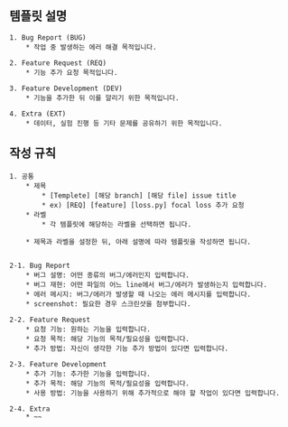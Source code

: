 ## 템플릿 설명

    1. Bug Report (BUG)
        * 작업 중 발생하는 에러 해결 목적입니다.

    2. Feature Request (REQ)
        * 기능 추가 요청 목적입니다.

    3. Feature Development (DEV)
        * 기능을 추가한 뒤 이를 알리기 위한 목적입니다.
    
    4. Extra (EXT)
        * 데이터, 실험 진행 등 기타 문제를 공유하기 위한 목적입니다.

## 작성 규칙

    1. 공통
        * 제목
            * [Templete] [해당 branch] [해당 file] issue title
            * ex) [REQ] [feature] [loss.py] focal loss 추가 요청
        * 라벨
            * 각 템플릿에 해당하는 라벨을 선택하면 됩니다.
        
        * 제목과 라벨을 설정한 뒤, 아래 설명에 따라 템플릿을 작성하면 됩니다.


    2-1. Bug Report 
        * 버그 설명: 어떤 종류의 버그/에러인지 입력합니다.
        * 버그 재현: 어떤 파일의 어느 line에서 버그/에러가 발생하는지 입력합니다.
        * 에러 메시지: 버그/에러가 발생할 때 나오는 에러 메시지를 입력합니다.
        * screenshot: 필요한 경우 스크린샷을 첨부합니다.

    2-2. Feature Request
        * 요청 기능: 원하는 기능을 입력합니다.
        * 요청 목적: 해당 기능의 목적/필요성을 입력합니다.
        * 추가 방법: 자신이 생각한 기능 추가 방법이 있다면 입력합니다.  

    2-3. Feature Development
        * 추가 기능: 추가한 기능을 입력합니다.
        * 추가 목적: 해당 기능의 목적/필요성을 입력합니다.
        * 사용 방법: 기능을 사용하기 위해 추가적으로 해야 할 작업이 있다면 입력합니다.
    
    2-4. Extra
        * ~~

